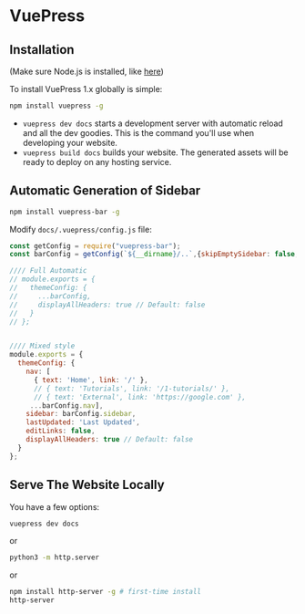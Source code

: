 # VuePress

## Installation

(Make sure Node.js is installed, like [here](../nodejs.md))

To install VuePress 1.x globally is simple:
``` bash
npm install vuepress -g
```

- `vuepress dev docs` starts a development server with automatic reload and all the dev goodies. This is the command you'll use when developing your website.
- `vuepress build docs` builds your website. The generated assets will be ready to deploy on any hosting service.


## Automatic Generation of Sidebar

``` bash
npm install vuepress-bar -g
```

Modify `docs/.vuepress/config.js` file:

``` javascript
const getConfig = require("vuepress-bar");
const barConfig = getConfig(`${__dirname}/..`,{skipEmptySidebar: false, addReadMeToFirstGroup:false})

//// Full Automatic
// module.exports = {
//   themeConfig: {
//     ...barConfig,
//     displayAllHeaders: true // Default: false
//   }
// };


//// Mixed style
module.exports = {
  themeConfig: {
    nav: [
      { text: 'Home', link: '/' },
      // { text: 'Tutorials', link: '/1-tutorials/' },
      // { text: 'External', link: 'https://google.com' },
     ...barConfig.nav],
    sidebar: barConfig.sidebar,
    lastUpdated: 'Last Updated',
    editLinks: false,
    displayAllHeaders: true // Default: false
  }
};
```

## Serve The Website Locally

You have a few options:

``` bash
vuepress dev docs
```
or
``` bash
python3 -m http.server
```
or
``` bash
npm install http-server -g # first-time install
http-server
```